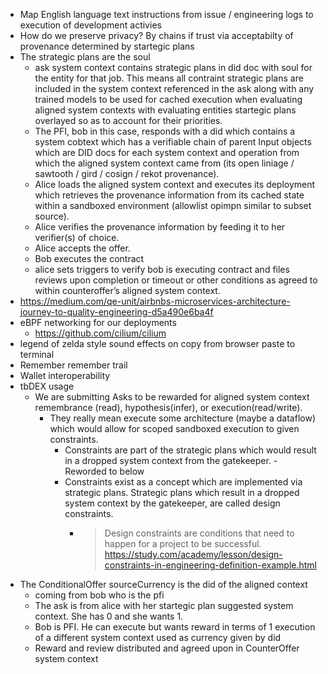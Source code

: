 - Map English language text instructions from issue / engineering logs to execution of development activies
- How do we preserve privacy? By chains if trust via acceptabilty of provenance determined by startegic plans
- The strategic plans are the soul
  - ask system context contains strategic plans in did doc with soul for the entity for that job. This means all contraint strategic plans are included in the system context referenced in the ask along with any trained models to be used for cached execution when evaluating aligned system contexts with evaluating entities startegic plans overlayed so as to account for their priorities.
  - The PFI, bob in this case, responds with a did which contains a system cobtext which has a verifiable chain of parent Input objects which are DID docs for each system context and operation from which the aligned system context came from (its open liniage / sawtooth / gird / cosign / rekot provenance).
  - Alice loads the aligned system context and executes its deployment which retrieves the provenance information from its cached state within a sandboxed environment (allowlist opimpn similar to subset source).
  - Alice verifies the provenance information by feeding it to her verifier(s) of choice.
  - Alice accepts the offer.
  - Bob executes the contract
  - alice sets triggers to verify bob is executing contract and files reviews upon completion or timeout or other conditions as agreed to within counteroffer’s aligned system context.
- https://medium.com/qe-unit/airbnbs-microservices-architecture-journey-to-quality-engineering-d5a490e6ba4f
- eBPF networking for our deployments
  - https://github.com/cilium/cilium
- legend of zelda style sound effects on copy from browser paste to terminal
- Remember remember trail
- Wallet interoperability
- tbDEX usage
  - We are submitting Asks to be rewarded for aligned system context remembrance (read), hypothesis(infer), or execution(read/write).
    - They really mean execute some architecture (maybe a dataflow) which would allow for scoped sandboxed execution to given constraints.
      - Constraints are part of the strategic plans which would result in a dropped system context from the gatekeeper. - Reworded to below
      - Constraints exist as a concept which are implemented via strategic plans. Strategic plans which result in a dropped system context by the gatekeeper, are called design constraints.
        - > Design constraints are conditions that need to happen for a project to be successful.
          > https://study.com/academy/lesson/design-constraints-in-engineering-definition-example.html
- The ConditionalOffer sourceCurrency is the did of the aligned context
  - coming from bob who is the pfi
  - The ask is from alice with her startegic plan suggested system context. She has 0 and she wants 1.
  - Bob is PFI. He can execute but wants reward in terms of 1 execution of a different system context used as currency given by did
  - Reward and review distributed and agreed upon in CounterOffer system context